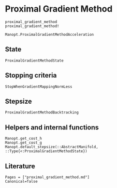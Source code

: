 # Proximal Gradient Method

```@docs
proximal_gradient_method
proximal_gradient_method!
```

```@docs
Manopt.ProximalGradientMethodAcceleration
```

## State

```@docs
ProximalGradientMethodState
```

## Stopping criteria

```@docs
StopWhenGradientMappingNormLess
```

## Stepsize

```@docs
ProximalGradientMethodBacktracking
```

## Helpers and internal functions

```@docs
Manopt.get_cost_h
Manopt.get_cost_g
Manopt.default_stepsize(::AbstractManifold, ::Type{<:ProximalGradientMethodState})
```

## Literature

```@bibliography
Pages = ["proximal_gradient_method.md"]
Canonical=false
```